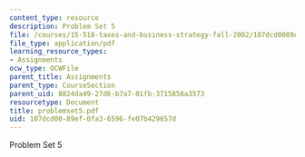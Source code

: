 ```yaml
---
content_type: resource
description: Problem Set 5
file: /courses/15-518-taxes-and-business-strategy-fall-2002/107dcd0089ef0fa36596fe07b429657d_problemset5.pdf
file_type: application/pdf
learning_resource_types:
- Assignments
ocw_type: OCWFile
parent_title: Assignments
parent_type: CourseSection
parent_uid: 8824da49-27d6-b7a7-01fb-3715856a3573
resourcetype: Document
title: problemset5.pdf
uid: 107dcd00-89ef-0fa3-6596-fe07b429657d
---
```

Problem Set 5

